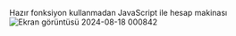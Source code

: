Hazır fonksiyon kullanmadan JavaScript ile hesap makinası
![Ekran görüntüsü 2024-08-18 000842](https://github.com/user-attachments/assets/1e18090c-b209-42ae-9cf0-421e24cc1e7c)
